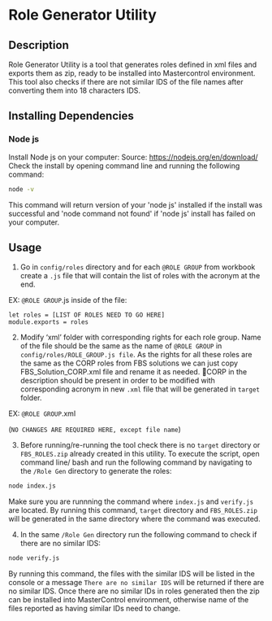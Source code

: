 # Role Generator Utility

## Description

Role Generator Utility is a tool that generates roles defined in xml files and exports them as zip, ready to be installed into Mastercontrol environment. This tool also checks if there are not similar IDS of the file names after converting them into 18 characters IDS.

## Installing Dependencies

### Node js

Install Node js on your computer:
    Source: https://nodejs.org/en/download/
Check the install by opening command line and running the following command:

```bash
node -v
```
This command will return version of your 'node js' installed if the install was successful and 'node command not found' if 'node js' install has failed on your computer.

## Usage
1. Go in `config/roles` directory and for each `@ROLE GROUP` from workbook create a `.js` file that will contain the list of roles with the acronym at the end.

EX: 
`@ROLE GROUP`.js 
inside of the file:
```
let roles = [LIST OF ROLES NEED TO GO HERE]
module.exports = roles
```

2. Modify ‘xml’ folder with corresponding rights for each role group. Name of the file should be the same as the name of `@ROLE GROUP` in `config/roles/ROLE_GROUP.js file`. As the rights for all these roles are the same as the CORP roles from FBS solutions we can just copy FBS_Solution_CORP.xml file and rename it as needed. CORP in the description should be present in order to be modified with corresponding acronym in new `.xml` file that will be generated in `target` folder.


EX: 
`@ROLE GROUP`.xml 

(`NO CHANGES ARE REQUIRED HERE, except file name`)

3. Before running/re-running the tool check there is no `target` directory or `FBS_ROLES.zip` already created in this utility.
To execute the script, open command line/ bash and run the following command by navigating to the `/Role Gen` directory to generate the roles:

 ```bash
 node index.js
 ```
 Make sure you are runnning the command where `index.js` and `verify.js` are located.
 By running this command, `target` directory and `FBS_ROLES.zip` will be generated in the same directory where the command was executed.

4. In the same `/Role Gen` directory run the following command to check if there are no similar IDS:

 ```bash
 node verify.js
 ```
By running this command, the files with the similar IDS will be listed in the console or a message `There are no similar IDS` will be returned if there are no similar IDS. Once there are no similar IDs in roles generated then the zip can be installed into MasterControl environment, otherwise name of the files reported as having similar IDs need to change.

